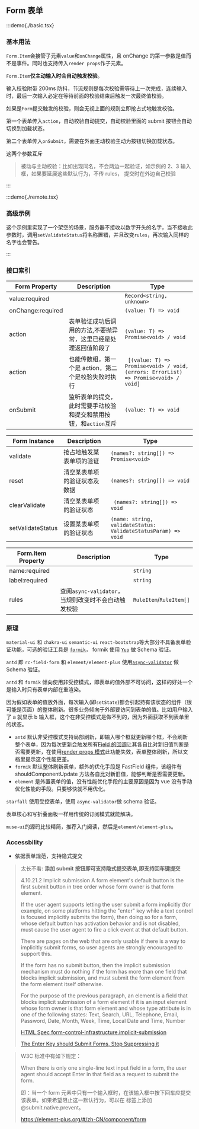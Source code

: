 ## Form 表单

:::demo{./basic.tsx}

### 基本用法

`Form.Item`会接管子元素`value`和`onChange`属性，且 onChange 的第一参数是值而不是事件。同时也支持传入`render props`作子元素。

`Form.Item`**仅主动输入时会自动触发校验**。

输入校验附带 200ms 防抖，节流规则是每次校验需等待上一次完成，连续输入时，最后一次输入必定在等待前面的校验结束后触发一次最终值校验。

如果是`Form`提交触发的校验，则会无视上面的规则立即抢占式地触发校验。

第一个表单传入`action`，自动校验自动提交，自动校验里面的 submit 按钮会自动切换到加载状态。

第二个表单传入`onSubmit`，需要在外面主动校验主动为按钮切换加载状态。

这两个参数互斥

> 被动与主动校验：比如出现同名，不会两边一起验证，如示例的 2、3 输入框，如果要延展这些默认行为，不传 rules， 提交时在外边自己校验

:::

:::demo{./remote.tsx}

### 高级示例

这个示例里实现了一个架空的场景，服务器不接收以数字开头的名字，当不接收此参数时，调用`setValidateStatus`将名称置错，并且改变`rules`，再次输入同样的名字也会警告。

:::

### 接口索引

| Form Property     | Description                                                      | Type                                                                                 |
| ----------------- | ---------------------------------------------------------------- | ------------------------------------------------------------------------------------ |
| value:required    |                                                                  | `Record<string, unknown>`                                                            |
| onChange:required |                                                                  | `(value: T) => void`                                                                 |
| action            | 表单验证成功后调用的方法,不要抛异常，这里已经是处理返回值阶段了  | `(value: T) => Promise<void> / void`                                                 |
| action            | 也能传数组，第一个是 action，第二个是校验失败时执行              | ` [(value: T) => Promise<void> / void, (errors: ErrorList) => Promise<void> / void]` |
| onSubmit          | 监听表单的提交，此时需要手动校验和提交和禁用按钮，和`action`互斥 | `(value: T) => void`                                                                 |

| Form Instance     | Description                  | Type                                                          |
| ----------------- | ---------------------------- | ------------------------------------------------------------- |
| validate          | 抢占地触发某表单项的验证     | `(names?: string[]) => Promise<void>`                         |
| reset             | 清空某表单项的验证状态及数据 | `(names?: string[]) => void`                                  |
| clearValidate     | 清空某表单项的验证状态       | ` (names?: string[]) => void`                                 |
| setValidateStatus | 设置某表单项的验证状态       | `(name: string, validateStatus: ValidateStatusParam) => void` |

| Form.Item Property | Description                                         | Type                    |
| ------------------ | --------------------------------------------------- | ----------------------- |
| name:required      |                                                     | `string`                |
| label:required     |                                                     | `string`                |
| rules              | 查阅`async-validator`，当规则改变时不会自动触发校验 | `RuleItem`/`RuleItem[]` |

### 原理

`material-ui` 和 `chakra-ui` `semantic-ui` `react-bootstrap`等大部分不具备表单验证功能，可选的验证工具是 [`formik`](https://github.com/formium/formik)， formik 使用 [`Yup`](https://formik.org/docs/tutorial#schema-validation-with-yup) 做 Schema 验证。

`antd` 即 `rc-field-form` 和 `element/element-plus` 使用[`async-validator`](https://github.com/yiminghe/async-validator) 做 Schema 验证。

`antd` 和 `formik` 倾向使用非受控模式，即表单的值外部不可访问，这样的好处一个是输入时只有表单内部在重渲染。

因为假如表单的值放外面，每次输入(即`setState`)都会引起持有该状态的组件（很可能是页面）的整体刷新。很多业务倾向于外部要访问到表单的值。比如用户输入了 a 就显示 b 输入框，这个在非受控模式是做不到的，因为外面获取不到表单里的状态。

- `antd` 默认非受控模式支持局部刷新，即输入哪个框就更新哪个框，不会刷新整个表单，因为每次更新会触发所有[Field 的回调](https://github.com/react-component/field-form/blob/e118381c2102b36c4ffe7e17a6415df091e772b7/src/Field.tsx#L216)让其各自比对新旧值判断是否需要更新，在使用[render props 模式](https://github.com/react-component/field-form/blob/e118381c2102b36c4ffe7e17a6415df091e772b7/docs/examples/renderProps.tsx#L17)此功能失效，表单整体刷新，所以文档里提示这个性能更差。
- `formik` 默认整体刷新表单，额外的优化手段是 FastField 组件，该组件有 shouldComponentUpdate 方法各自比对新旧值，能够判断是否需要更新。
- `element` 是外置表单的值，没有性能优化手段的主要原因是因为 vue 没有手动优化性能的手段。只要够快就不用优化。

`starfall` 使用受控表单，使用 `async-validator`做 schema 验证。

表单核心和写折叠面板一样用传统的订阅模式就能解决。

`muse-ui`的源码比较精简，推荐入门阅读，然后是`element/element-plus`。

### Accessbility

- 依据表单规范，支持隐式提交

> 太长不看: **添加 submit 按钮即可支持隐式提交表单,即支持回车键提交**
>
> 4.10.21.2 Implicit submission
> A form element's default button is the first submit button in tree order whose form owner is that form element.
>
> If the user agent supports letting the user submit a form implicitly (for example, on some platforms hitting the "enter" key while a text control is focused implicitly submits the form), then doing so for a form, whose default button has activation behavior and is not disabled, must cause the user agent to fire a click event at that default button.
>
> There are pages on the web that are only usable if there is a way to implicitly submit forms, so user agents are strongly encouraged to support this.
>
> If the form has no submit button, then the implicit submission mechanism must do nothing if the form has more than one field that blocks implicit submission, and must submit the form element from the form element itself otherwise.
>
> For the purpose of the previous paragraph, an element is a field that blocks implicit submission of a form element if it is an input element whose form owner is that form element and whose type attribute is in one of the following states: Text, Search, URL, Telephone, Email, Password, Date, Month, Week, Time, Local Date and Time, Number
>
> [HTML Spec form-control-infrastructure.implicit-submission](https://html.spec.whatwg.org/multipage/form-control-infrastructure.html#implicit-submission)
>
> [The Enter Key should Submit Forms, Stop Suppressing it](https://www.tjvantoll.com/2013/01/01/enter-should-submit-forms-stop-messing-with-that/)

> W3C 标准中有如下规定：
>
> When there is only one single-line text input field in a form, the user agent should accept Enter in that field as a request to submit the form.
>
> 即：当一个 form 元素中只有一个输入框时，在该输入框中按下回车应提交该表单。如果希望阻止这一默认行为，可以在 <el-form> 标签上添加 @submit.native.prevent。
>
> https://element-plus.org/#/zh-CN/component/form
